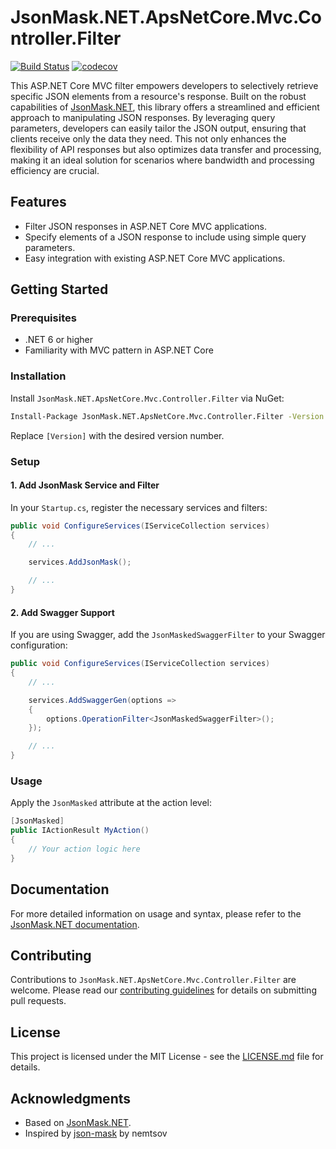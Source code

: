
# JsonMask.NET.ApsNetCore.Mvc.Controller.Filter

[![Build Status](https://github.com/sidec15/JsonMask.NET.ApsNetCore.Mvc.Controller.Filter/actions/workflows/test.yaml/badge.svg)](https://github.com/sidec15/JsonMask.NET.ApsNetCore.Mvc.Controller.Filter/actions/workflows/test.yaml)
[![codecov](https://codecov.io/gh/sidec15/JsonMask.NET.ApsNetCore.Mvc.Controller.Filter/graph/badge.svg)](https://codecov.io/gh/sidec15/JsonMask.NET.ApsNetCore.Mvc.Controller.Filter)

This ASP.NET Core MVC filter empowers developers to selectively retrieve specific JSON elements from a resource's response. Built on the robust capabilities of [JsonMask.NET](https://github.com/sidec15/JsonMask.NET), this library offers a streamlined and efficient approach to manipulating JSON responses. By leveraging query parameters, developers can easily tailor the JSON output, ensuring that clients receive only the data they need. This not only enhances the flexibility of API responses but also optimizes data transfer and processing, making it an ideal solution for scenarios where bandwidth and processing efficiency are crucial.

## Features

- Filter JSON responses in ASP.NET Core MVC applications.
- Specify elements of a JSON response to include using simple query parameters.
- Easy integration with existing ASP.NET Core MVC applications.

## Getting Started

### Prerequisites

- .NET 6 or higher
- Familiarity with MVC pattern in ASP.NET Core

### Installation

Install `JsonMask.NET.ApsNetCore.Mvc.Controller.Filter` via NuGet:

```sh
Install-Package JsonMask.NET.ApsNetCore.Mvc.Controller.Filter -Version [Version]
```

Replace `[Version]` with the desired version number.

### Setup

#### 1. Add JsonMask Service and Filter

In your `Startup.cs`, register the necessary services and filters:

```csharp
public void ConfigureServices(IServiceCollection services)
{
    // ...

    services.AddJsonMask();

    // ...
}
```

#### 2. Add Swagger Support

If you are using Swagger, add the `JsonMaskedSwaggerFilter` to your Swagger configuration:

```csharp
public void ConfigureServices(IServiceCollection services)
{
    // ...

    services.AddSwaggerGen(options =>
    {
        options.OperationFilter<JsonMaskedSwaggerFilter>();
    });

    // ...
}
```

### Usage

Apply the `JsonMasked` attribute at the action level:

```csharp
[JsonMasked]
public IActionResult MyAction()
{
    // Your action logic here
}
```

## Documentation

For more detailed information on usage and syntax, please refer to the [JsonMask.NET documentation](https://github.com/sidec15/JsonMask.NET).

## Contributing

Contributions to `JsonMask.NET.ApsNetCore.Mvc.Controller.Filter` are welcome. Please read our [contributing guidelines](CONTRIBUTING.md) for details on submitting pull requests.

## License

This project is licensed under the MIT License - see the [LICENSE.md](LICENSE.md) file for details.

## Acknowledgments

- Based on [JsonMask.NET](https://github.com/sidec15/JsonMask.NET).
- Inspired by [json-mask](https://github.com/nemtsov/json-mask) by nemtsov
